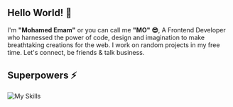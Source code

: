 ## Hello World! 👋
I'm **"Mohamed Emam"** or you can call me **"MO" 😎**, A Frontend Developer who harnessed the power of code, design and imagination to make breathtaking creations for the web. I work on random projects in my free time. Let's connect, be friends & talk business.

## Superpowers ⚡
![My Skills](https://skillicons.dev/icons?i=html,css,js)
